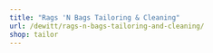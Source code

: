 ```yaml
---
title: "Rags 'N Bags Tailoring & Cleaning"
url: /dewitt/rags-n-bags-tailoring-and-cleaning/
shop: tailor
---
```

